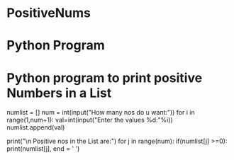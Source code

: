 # PositiveNums
# Python Program
# Python program to print positive Numbers in a List 

numlist = []
num = int(input("How many nos do u want:"))
for i in range(1,num+1):
    val=int(input("Enter the values %d:"%i))
    numlist.append(val)

print("\n Positive nos in the List are:")
for j in range(num):
    if(numlist[j] >=0):
        print(numlist[j], end = ' ')
